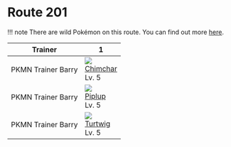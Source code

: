 # Route 201

!!! note
    There are wild Pokémon on this route. You can find out more [here](/wild_pokemon/route_201/).

Trainer            | 1                                 
---                | ---                               
PKMN Trainer Barry | ![][390]<br> [Chimchar]<br> Lv. 5 
PKMN Trainer Barry | ![][393]<br> [Piplup]<br> Lv. 5   
PKMN Trainer Barry | ![][387]<br> [Turtwig]<br> Lv. 5  


[Turtwig]: /pokemon_changes/387/
[Chimchar]: /pokemon_changes/390/
[Piplup]: /pokemon_changes/393/
[387]: /img/pokemon/387.png
[390]: /img/pokemon/390.png
[393]: /img/pokemon/393.png
